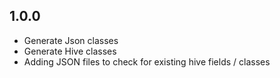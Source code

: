 ## 1.0.0

- Generate Json classes
- Generate Hive classes
- Adding JSON files to check for existing hive fields / classes
